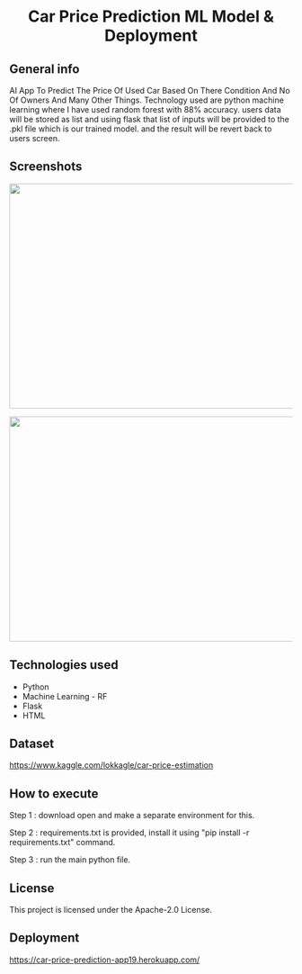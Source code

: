 <h1 align="center">Car Price Prediction ML Model & Deployment</h1>

## General info

AI App To Predict The Price Of Used Car Based On There Condition And No Of Owners And Many Other Things. Technology used are python machine learning where I have used random forest with 88% accuracy. users data will be stored as list and using flask that list of inputs will be provided to the .pkl file which is our trained model. and the result will be revert back to users screen.

## Screenshots

 <p align="center">
  <img width="700" height="400" src="https://github.com/ItsSuru/Car-Price-Prediction-Deployment/blob/master/templates/fro1.png">
 </p>
 <p align="center">
  <img width="700" height="400" src="https://github.com/ItsSuru/Car-Price-Prediction-Deployment/blob/master/templates/fro2.png">
 </p>


## Technologies used
* Python
* Machine Learning - RF 
* Flask 
* HTML

## Dataset

https://www.kaggle.com/lokkagle/car-price-estimation

## How to execute

 Step 1 : download open and make a separate environment for this.
 
 
 Step 2 : requirements.txt is provided, install it using "pip install -r requirements.txt" command.
 
 
 Step 3 : run the main python file.
 

## License

This project is licensed under the Apache-2.0 License. 


## Deployment

<a href="https://car-price-prediction-app19.herokuapp.com/">https://car-price-prediction-app19.herokuapp.com/<a/>
